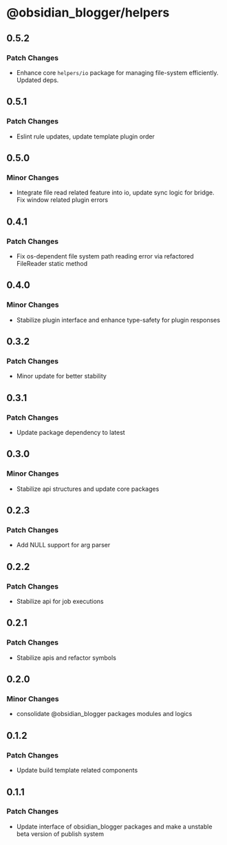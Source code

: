 # @obsidian_blogger/helpers

## 0.5.2

### Patch Changes

- Enhance core `helpers/io` package for managing file-system efficiently. Updated deps.

## 0.5.1

### Patch Changes

- Eslint rule updates, update template plugin order

## 0.5.0

### Minor Changes

- Integrate file read related feature into io, update sync logic for bridge. Fix window related plugin errors

## 0.4.1

### Patch Changes

- Fix os-dependent file system path reading error via refactored FileReader static method

## 0.4.0

### Minor Changes

- Stabilize plugin interface and enhance type-safety for plugin responses

## 0.3.2

### Patch Changes

- Minor update for better stability

## 0.3.1

### Patch Changes

- Update package dependency to latest

## 0.3.0

### Minor Changes

- Stabilize api structures and update core packages

## 0.2.3

### Patch Changes

- Add NULL support for arg parser

## 0.2.2

### Patch Changes

- Stabilize api for job executions

## 0.2.1

### Patch Changes

- Stabilize apis and refactor symbols

## 0.2.0

### Minor Changes

- consolidate @obsidian_blogger packages modules and logics

## 0.1.2

### Patch Changes

- Update build template related components

## 0.1.1

### Patch Changes

- Update interface of obsidian_blogger packages and make a unstable beta version of publish system
